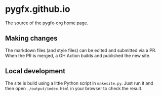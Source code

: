 # pygfx.github.io

The source of the pygfx-org home page.

## Making changes

The markdown files (and style files) can be edited and submitted via a PR. When the PR is merged, a GH Action builds and published the new site.

## Local development

The site is build using a little Python script in `makesite.py`. Just run it and then open `./output/index.html` in your browser to check the result.
